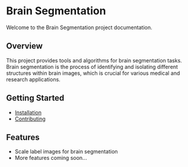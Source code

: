 # Brain Segmentation

Welcome to the Brain Segmentation project documentation.

## Overview

This project provides tools and algorithms for brain segmentation tasks.
Brain segmentation is the process of identifying and isolating different structures within brain images, which is crucial for various medical and research applications.

## Getting Started

- [Installation](installation.md)
- [Contributing](contribute/contributing.md)

## Features

- Scale label images for brain segmentation
- More features coming soon...
